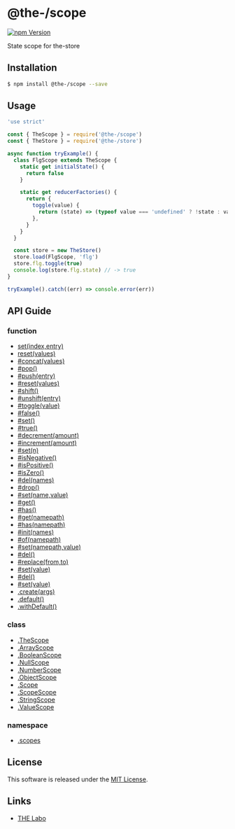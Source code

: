 @the-/scope
==========

<!---
This file is generated by the-tmpl. Do not update manually.
--->

<!-- Badge Start -->
<a name="badges"></a>

[![npm Version][bd_npm_shield_url]][bd_npm_url]

[bd_repo_url]: https://github.com/the-labo/the
[bd_travis_url]: http://travis-ci.org/the-labo/the
[bd_travis_shield_url]: http://img.shields.io/travis/the-labo/the.svg?style=flat
[bd_travis_com_url]: http://travis-ci.com/the-labo/the
[bd_travis_com_shield_url]: https://api.travis-ci.com/the-labo/the.svg?token=
[bd_license_url]: https://github.com/the-labo/the/blob/master/LICENSE
[bd_npm_url]: http://www.npmjs.org/package/@the-/scope
[bd_npm_shield_url]: http://img.shields.io/npm/v/@the-/scope.svg?style=flat
[bd_standard_url]: http://standardjs.com/
[bd_standard_shield_url]: https://img.shields.io/badge/code%20style-standard-brightgreen.svg

<!-- Badge End -->


<!-- Description Start -->
<a name="description"></a>

State scope for the-store

<!-- Description End -->


<!-- Overview Start -->
<a name="overview"></a>



<!-- Overview End -->


<!-- Sections Start -->
<a name="sections"></a>

<!-- Section from "doc/readme/01.Installation.md.hbs" Start -->

<a name="section-doc-readme-01-installation-md"></a>

Installation
-----

```bash
$ npm install @the-/scope --save
```


<!-- Section from "doc/readme/01.Installation.md.hbs" End -->

<!-- Section from "doc/readme/02.Usage.md.hbs" Start -->

<a name="section-doc-readme-02-usage-md"></a>

Usage
---------

```javascript
'use strict'

const { TheScope } = require('@the-/scope')
const { TheStore } = require('@the-/store')

async function tryExample() {
  class FlgScope extends TheScope {
    static get initialState() {
      return false
    }

    static get reducerFactories() {
      return {
        toggle(value) {
          return (state) => (typeof value === 'undefined' ? !state : value)
        },
      }
    }
  }

  const store = new TheStore()
  store.load(FlgScope, 'flg')
  store.flg.toggle(true)
  console.log(store.flg.state) // -> true
}

tryExample().catch((err) => console.error(err))

```


<!-- Section from "doc/readme/02.Usage.md.hbs" End -->


<!-- Sections Start -->

<a name="api"></a>

## API Guide

### function
- [set(index,entry)](./doc/api/api.md#set)
- [reset(values)](./doc/api/api.md#reset)
- [#concat(values)](./doc/api/api.md#ArrayScope#concat)
- [#pop()](./doc/api/api.md#ArrayScope#pop)
- [#push(entry)](./doc/api/api.md#ArrayScope#push)
- [#reset(values)](./doc/api/api.md#ArrayScope#reset)
- [#shift()](./doc/api/api.md#ArrayScope#shift)
- [#unshift(entry)](./doc/api/api.md#ArrayScope#unshift)
- [#toggle(value)](./doc/api/api.md#BooleanScope#toggle)
- [#false()](./doc/api/api.md#module_@the-/scope.scopes.BooleanScope#false)
- [#set()](./doc/api/api.md#module_@the-/scope.scopes.BooleanScope#set)
- [#true()](./doc/api/api.md#module_@the-/scope.scopes.BooleanScope#true)
- [#decrement(amount)](./doc/api/api.md#NumberScope#decrement)
- [#increment(amount)](./doc/api/api.md#NumberScope#increment)
- [#set(n)](./doc/api/api.md#NumberScope#set)
- [#isNegative()](./doc/api/api.md#module_@the-/scope.scopes.NumberScope#isNegative)
- [#isPositive()](./doc/api/api.md#module_@the-/scope.scopes.NumberScope#isPositive)
- [#isZero()](./doc/api/api.md#module_@the-/scope.scopes.NumberScope#isZero)
- [#del(names)](./doc/api/api.md#ObjectScope#del)
- [#drop()](./doc/api/api.md#ObjectScope#drop)
- [#set(name,value)](./doc/api/api.md#ObjectScope#set)
- [#get()](./doc/api/api.md#module_@the-/scope.scopes.ObjectScope#get)
- [#has()](./doc/api/api.md#module_@the-/scope.scopes.ObjectScope#has)
- [#get(namepath)](./doc/api/api.md#module_@the-/scope.scopes.ScopeScope#get)
- [#has(namepath)](./doc/api/api.md#module_@the-/scope.scopes.ScopeScope#has)
- [#init(names)](./doc/api/api.md#module_@the-/scope.scopes.ScopeScope#init)
- [#of(namepath)](./doc/api/api.md#module_@the-/scope.scopes.ScopeScope#of)
- [#set(namepath,value)](./doc/api/api.md#module_@the-/scope.scopes.ScopeScope#set)
- [#del()](./doc/api/api.md#StringScope#del)
- [#replace(from,to)](./doc/api/api.md#StringScope#replace)
- [#set(value)](./doc/api/api.md#StringScope#set)
- [#del()](./doc/api/api.md#ValueScope#del)
- [#set(value)](./doc/api/api.md#ValueScope#set)
- [.create(args)](./doc/api/api.md#module_@the-/scope.create)
- [.default()](./doc/api/api.md#module_@the-/scope.default)
- [.withDefault()](./doc/api/api.md#module_@the-/scope.scopes.Scope.withDefault)
### class
- [.TheScope](./doc/api/api.md#module_@the-/scope.TheScope)
- [.ArrayScope](./doc/api/api.md#module_@the-/scope.scopes.ArrayScope)
- [.BooleanScope](./doc/api/api.md#module_@the-/scope.scopes.BooleanScope)
- [.NullScope](./doc/api/api.md#module_@the-/scope.scopes.NullScope)
- [.NumberScope](./doc/api/api.md#module_@the-/scope.scopes.NumberScope)
- [.ObjectScope](./doc/api/api.md#module_@the-/scope.scopes.ObjectScope)
- [.Scope](./doc/api/api.md#module_@the-/scope.scopes.Scope)
- [.ScopeScope](./doc/api/api.md#module_@the-/scope.scopes.ScopeScope)
- [.StringScope](./doc/api/api.md#module_@the-/scope.scopes.StringScope)
- [.ValueScope](./doc/api/api.md#module_@the-/scope.scopes.ValueScope)
### namespace
- [.scopes](./doc/api/api.md#module_@the-/scope.scopes)

<!-- LICENSE Start -->
<a name="license"></a>

License
-------
This software is released under the [MIT License](https://github.com/the-labo/the/blob/master/LICENSE).

<!-- LICENSE End -->


<!-- Links Start -->
<a name="links"></a>

Links
------

+ [THE Labo][the_labo_url]

[the_labo_url]: https://github.com/the-labo

<!-- Links End -->
